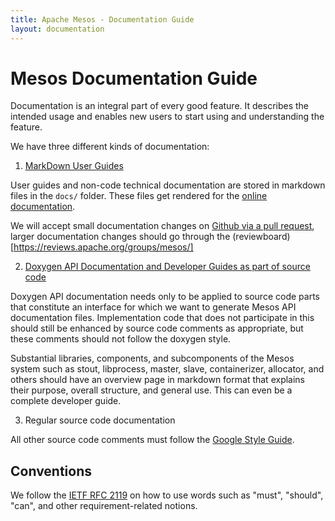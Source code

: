 ```yaml
---
title: Apache Mesos - Documentation Guide
layout: documentation
---
```


# Mesos Documentation Guide

Documentation is an integral part of every good feature. It describes the intended usage and enables new users to start using and understanding the feature.

We have three different kinds of documentation:


1. [MarkDown User Guides](markdown-style-guide.md)

  User guides and non-code technical documentation are stored in markdown files in the `docs/` folder. These files get rendered for the [online documentation](http://mesos.apache.org/documentation/latest/).

  We will accept small documentation changes on [Github via a pull request](https://github.com/apache/mesos), larger documentation changes should go through the (reviewboard)[https://reviews.apache.org/groups/mesos/]


2. [Doxygen API Documentation and Developer Guides as part of source code](doxygen-style-guide.md)

  Doxygen API documentation needs only to be applied to source code parts that
  constitute an interface for which we want to generate Mesos API documentation
  files. Implementation code that does not participate in this should still be
  enhanced by source code comments as appropriate, but these comments should not follow the doxygen style.

  Substantial libraries, components, and subcomponents of the Mesos system such as
  stout, libprocess, master, slave, containerizer, allocator, and others
  should have an overview page in markdown format that explains their
  purpose, overall structure, and general use. This can even be a complete developer guide.


3. Regular source code documentation

  All other source code comments must follow the [Google Style Guide](https://google-styleguide.googlecode.com/svn/trunk/cppguide.html#Comments).


## Conventions

We follow the [IETF RFC 2119](https://www.ietf.org/rfc/rfc2119.txt)
on how to use words such as "must", "should", "can",
and other requirement-related notions.

